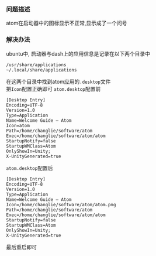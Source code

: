 ### 问题描述
atom在启动器中的图标显示不正常,显示成了一个问号

### 解决办法
ubuntu中, 启动器与dash上的应用信息是记录在以下两个目录中
```
/usr/share/applications
~/.local/share/applications
```
在这两个目录中找到atom应用的`.desktop`文件  
把`Icon`配置正确即可
`atom.desktop`配置前
```
[Desktop Entry]
Encoding=UTF-8
Version=1.0
Type=Application
Name=Welcome Guide — Atom
Icon=atom
Path=/home/changlie/software/atom
Exec=/home/changlie/software/atom/atom
StartupNotify=false
StartupWMClass=Atom
OnlyShowIn=Unity;
X-UnityGenerated=true
```

`atom.desktop`配置后
```
[Desktop Entry]
Encoding=UTF-8
Version=1.0
Type=Application
Name=Welcome Guide — Atom
Icon=/home/changlie/software/atom/atom.png
Path=/home/changlie/software/atom
Exec=/home/changlie/software/atom/atom
StartupNotify=false
StartupWMClass=Atom
OnlyShowIn=Unity;
X-UnityGenerated=true
```
最后重启即可
